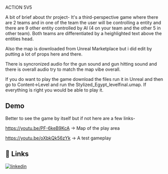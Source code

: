 
ACTION 5V5

A bit of brief about thr project-
It's a third-perspective game where there are 2 teams and in one of the team the user will be controlling a entity and there are 9 other entity controlled by AI (4 on your team and the other 5 in other team). Both teams are differentiated by a heighlighted text above the entities head.

Also the map is downloaded from Unreal Marketplace but i did edit by putting a lot of props here and there.

There is syncronized audio for the gun sound and gun hitting sound and there is overall audio try to match the map vibe overall.

If you do want to play the game download the files run it in Unreal and then go to
Content->Level and run the Stylized_Egypt_levelfinal.umap. If everything is right you would be able to play it.
## Demo

Better to see the game by itself but if not here are a few links-

https://youtu.be/PF-6keB9KcA -> Map of the play area

https://youtu.be/oXbkQk56zYk -> A test gameplay


## 🔗 Links

[![linkedin](https://img.shields.io/badge/linkedin-0A66C2?style=for-the-badge&logo=linkedin&logoColor=white)](https://www.linkedin.com/in/mandalpritam/)


